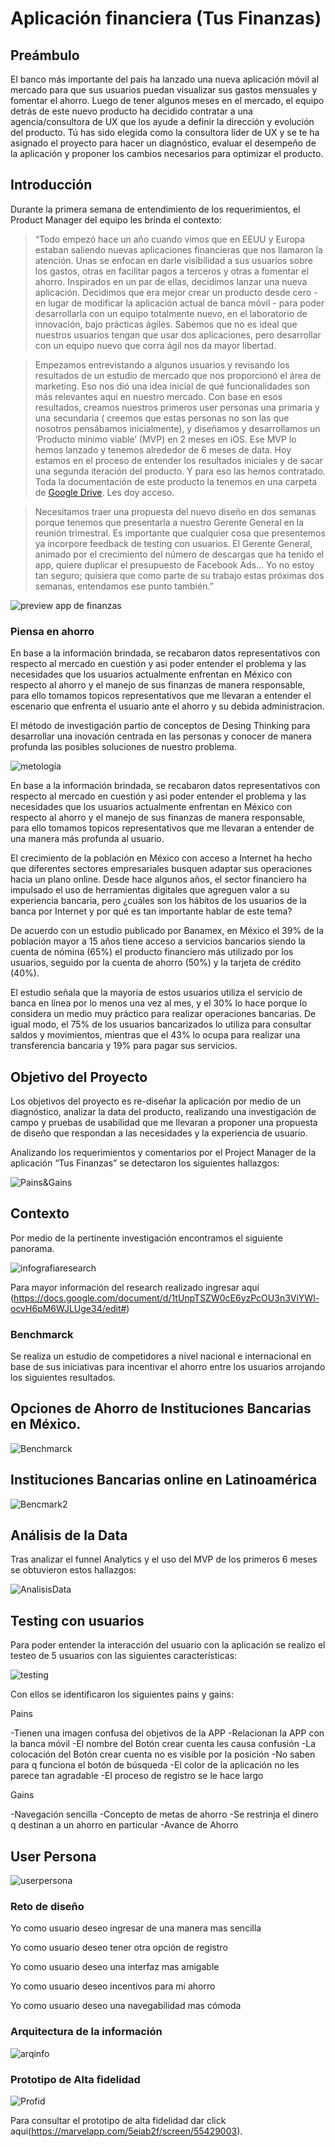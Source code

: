 # Aplicación financiera (Tus Finanzas)

## Preámbulo

El banco más importante del país ha lanzado una nueva aplicación móvil al
mercado para que sus usuarios puedan visualizar sus gastos mensuales y fomentar
el ahorro. Luego de tener algunos meses en el mercado, el
equipo detrás de este nuevo producto ha decidido contratar a una
agencia/consultora de UX que los ayude a definir la dirección y evolución del
producto. Tú has sido elegida como la consultora líder de UX y se te ha asignado el proyecto para hacer un diagnóstico, evaluar el desempeño de la aplicación y proponer los cambios necesarios para optimizar el producto.


## Introducción



Durante la primera semana de entendimiento de los requerimientos, el Product
Manager del equipo les brinda el contexto:

>“Todo empezó hace un año cuando vimos que en EEUU y Europa estaban saliendo
  nuevas aplicaciones financieras que nos llamaron la atención. Unas se enfocan
  en darle visibilidad a sus usuarios sobre los gastos, otras en facilitar pagos
  a terceros y otras a fomentar el ahorro. Inspirados en un par de ellas,
  decidimos lanzar una nueva aplicación. Decidimos que era mejor crear un
  producto desde cero - en lugar de modificar la aplicación actual de banca
  móvil - para poder desarrollarla con un equipo totalmente nuevo, en el
  laboratorio de innovación, bajo prácticas ágiles. Sabemos que no es ideal que
  nuestros usuarios tengan que usar dos aplicaciones, pero desarrollar con un
  equipo nuevo que corra ágil nos da mayor libertad.

> Empezamos entrevistando a algunos usuarios y revisando los resultados de un
  estudio de mercado que nos proporcionó el área de marketing. Eso nos dió una
  idea inicial de qué funcionalidades son más relevantes aquí en nuestro
  mercado. Con base en esos resultados, creamos nuestros primeros user personas
  una primaria y una secundaria ( creemos que estas personas no son las que
  nosotros pensábamos inicialmente), y diseñamos y desarrollamos un ‘Producto
  mínimo viable’ (MVP) en 2 meses en iOS. Ese MVP lo hemos lanzado y tenemos
  alrededor de 6 meses de data. Hoy estamos en el proceso de entender los
  resultados iniciales y de sacar una segunda iteración del producto. Y para eso
  las hemos contratado. Toda la documentación de este producto la tenemos en una
  carpeta de [Google Drive](https://drive.google.com/drive/u/0/folders/1NWf4701uKDsCK0eLNI8RXEocrI1g1zqd). Les doy acceso.

> Necesitamos traer una propuesta del nuevo diseño en dos semanas porque tenemos
  que presentarla a nuestro Gerente General en la reunión trimestral. Es
  importante que cualquier cosa que presentemos ya incorpore feedback de testing
  con usuarios. El Gerente General, animado por el crecimiento del número de
  descargas que ha tenido el app, quiere duplicar el presupuesto de Facebook
  Ads… Yo no estoy tan seguro; quisiera que como parte de su trabajo estas
  próximas dos semanas, entendamos ese punto también.”

![preview app de finanzas](https://lh3.googleusercontent.com/WyfUPurRuoXyyeZScQtdLhk063ZozToVlujoljul3TDwJW5KZy3Om_LvuB-TB9IcG2r_BCSpoXtXL-bZjIeGBFxQmL4GYEM2QXnQovq6EvixYaO_Z5-gFMvljM9jye7bVofendMteBI)


### Piensa en ahorro 

En base a la información brindada, se recabaron datos representativos con respecto al mercado en cuestión y asi poder entender el problema y las necesidades que los usuarios actualmente enfrentan en México con respecto al ahorro y el manejo de sus finanzas de manera responsable, para ello tomamos topicos representativos que me llevaran a entender el escenario que enfrenta el usuario ante el ahorro y su debida administracion. 

El método de investigación partio de conceptos de Desing Thinking para desarrollar una inovación centrada en las personas y conocer de manera profunda las posibles soluciones de nuestro problema.

![metología](https://i.ibb.co/KNkbBrj/metodologi-a.png)



En base a la información brindada, se recabaron datos representativos con respecto al mercado en cuestión y asi poder entender el problema y las necesidades que los usuarios actualmente enfrentan en México con respecto al ahorro y el manejo de sus finanzas de manera responsable, para ello tomamos topicos representativos que me llevaran a entender de una manera más profunda al usuario. 

El crecimiento de la población en México con acceso a Internet ha hecho que diferentes sectores empresariales busquen adaptar sus operaciones hacia un plano online. Desde hace algunos años, el sector financiero ha impulsado el uso de herramientas digitales que agreguen valor a su experiencia bancaria, pero ¿cuáles son los hábitos de los usuarios de la banca por Internet y por qué es tan importante hablar de este tema?

De acuerdo con un estudio publicado por Banamex, en México el 39% de la población mayor a 15 años tiene acceso a servicios bancarios siendo la cuenta de nómina (65%) el producto financiero más utilizado por los usuarios, seguido por la cuenta de ahorro (50%) y la tarjeta de crédito (40%).

El estudio señala que la mayoría de estos usuarios utiliza el servicio de banca en línea por lo menos una vez al mes, y el 30% lo hace porque lo considera un medio muy práctico para realizar operaciones bancarias. De igual modo, el 75% de los usuarios bancarizados lo utiliza para consultar saldos y movimientos, mientras que el 43% lo ocupa para realizar una transferencia bancaria y 19% para pagar sus servicios.

## Objetivo del Proyecto

Los objetivos del proyecto es re-diseñar la aplicación por medio de un diagnóstico, analizar la data del producto, realizando una investigación de campo y pruebas de usabilidad que me llevaran a proponer una propuesta de diseño que respondan a las necesidades y la experiencia de usuario. 


Analizando los requerimientos y comentarios  por el Project Manager de la aplicación “Tus Finanzas” se detectaron los siguientes hallazgos:

![Pains&Gains](https://i.ibb.co/GJtgc03/Captura-de-pantalla-2019-04-10-a-la-s-00-46-45.png)


## Contexto 

Por medio de la pertinente investigación encontramos el siguiente panorama. 

![infografiaresearch](https://i.ibb.co/Hrqzt9q/Infografia-de-tus-finanzas.png)

Para mayor información del research realizado ingresar aquí (https://docs.google.com/document/d/1tUnpTSZW0cE6yzPcOU3n3ViYWl-ocvH6pM6WJLUge34/edit#)

### Benchmarck

Se realiza un estudio de competidores a nivel nacional e internacional en base de sus iniciativas para incentivar el ahorro entre los usuarios arrojando los siguientes resultados. 

## Opciones de Ahorro de Instituciones Bancarias en México.

![Benchmarck](https://i.ibb.co/8M3qQpn/Captura-de-pantalla-2019-04-10-a-la-s-02-36-25.png)

## Instituciones Bancarias online en Latinoamérica

![Bencmark2](https://i.ibb.co/d2pGr4v/Captura-de-pantalla-2019-04-10-a-la-s-02-37-15.png)


## Análisis de la Data 

Tras analizar el funnel Analytics y el uso del MVP de los primeros 6 meses se obtuvieron estos hallazgos:


![AnalisisData](https://i.ibb.co/Hqwnvvt/analisis-data.png)


## Testing con usuarios 

Para poder entender la interacción del usuario con la aplicación se realizo el testeo de 5 usuarios con las siguientes características:


![testing](https://i.ibb.co/h9Fqjkm/Benchmark-tus-finanzas.png)


Con ellos se identificaron los siguientes  pains y gains:


Pains 

-Tienen una imagen confusa del objetivos de la APP
-Relacionan la APP con la banca móvil
-El nombre del Botón crear cuenta les causa confusión
-La colocación del Botón crear cuenta no es visible por la posición
-No saben para q funciona el botón de búsqueda
-El color de la aplicación no les parece tan agradable
-El proceso de registro se le hace largo 



Gains 

-Navegación sencilla
-Concepto de metas de ahorro 
-Se restrinja el dinero q destinan a un ahorro en particular
-Avance de Ahorro


## User Persona

![userpersona](https://i.ibb.co/MC5BnnN/Captura-de-pantalla-2019-04-10-a-la-s-03-55-35.png)


### Reto de diseño 


Yo como usuario deseo ingresar de una manera mas sencilla 

Yo como usuario deseo tener otra opción de registro

Yo como usuario deseo una interfaz mas amigable

Yo como usuario deseo incentivos para mi ahorro 

Yo como usuario deseo una navegabilidad mas cómoda 


### Arquitectura de la información 

![arqinfo](https://i.ibb.co/ZSwJpFd/flujo-de-prototipo.png)


### Prototipo de Alta fidelidad 


![Profid](https://i.ibb.co/5F0B0tG/Captura-de-pantalla-2019-04-05-a-la-s-14-42-46.png)

Para consultar el prototipo de alta fidelidad dar click aqui(https://marvelapp.com/5eiab2f/screen/55429003).

